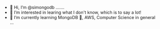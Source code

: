 - 👋 Hi, I’m @simongodb .......
- 👀 I’m interested in learing what I don't know, which is to say a lot!
- 🌱 I’m currently learning MongoDB 🍃, AWS, Computer Science in general ... 


<!---
simongodb/simongodb is a ✨ special ✨ repository because its `README.md` (this file) appears on your GitHub profile.
You can click the Preview link to take a look at your changes.
--->
